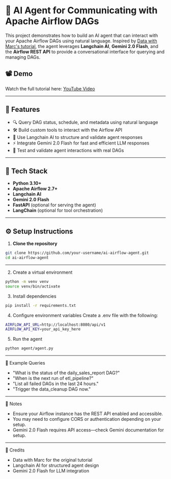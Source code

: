 # 🤖 AI Agent for Communicating with Apache Airflow DAGs

This project demonstrates how to build an AI agent that can interact with your Apache Airflow DAGs using natural language. Inspired by [Data with Marc's tutorial](https://www.youtube.com/watch?v=R4UUAJjYvdI), the agent leverages **Langchain AI**, **Gemini 2.0 Flash**, and the **Airflow REST API** to provide a conversational interface for querying and managing DAGs.

## 📽️ Demo

Watch the full tutorial here: [YouTube Video](https://www.youtube.com/watch?v=R4UUAJjYvdI)

---

## 🚀 Features

- 🔍 Query DAG status, schedule, and metadata using natural language
- 🛠️ Build custom tools to interact with the Airflow API
- 🧠 Use Langchain AI to structure and validate agent responses
- ⚡ Integrate Gemini 2.0 Flash for fast and efficient LLM responses
- 🧪 Test and validate agent interactions with real DAGs

---

## 🧰 Tech Stack
- **Python 3.10+**
- **Apache Airflow 2.7+**
- **Langchain AI**
- **Gemini 2.0 Flash**
- **FastAPI** (optional for serving the agent)
- **LangChain** (optional for tool orchestration)

---

## ⚙️ Setup Instructions

1. **Clone the repository**

```bash
git clone https://github.com/your-username/ai-airflow-agent.git
cd ai-airflow-agent
```
---
2. Create a virtual environment

```bash
python -m venv venv
source venv/bin/activate
```

3. Install dependencies

```bash
pip install -r requirements.txt
```

4. Configure environment variables
Create a .env file with the following:

```bash
AIRFLOW_API_URL=http://localhost:8080/api/v1
AIRFLOW_API_KEY=your_api_key_here
```

5. Run the agent
```bash
python agent/agent.py
```

---

🧪 Example Queries
* "What is the status of the daily_sales_report DAG?"
* "When is the next run of etl_pipeline?"
* "List all failed DAGs in the last 24 hours."
* "Trigger the data_cleanup DAG now."
---

📌 Notes
* Ensure your Airflow instance has the REST API enabled and accessible.
* You may need to configure CORS or authentication depending on your setup.
* Gemini 2.0 Flash requires API access—check Gemini documentation for setup.

---

🙌 Credits
* Data with Marc for the original tutorial
* Langchain AI for structured agent design
* Gemini 2.0 Flash for LLM integration